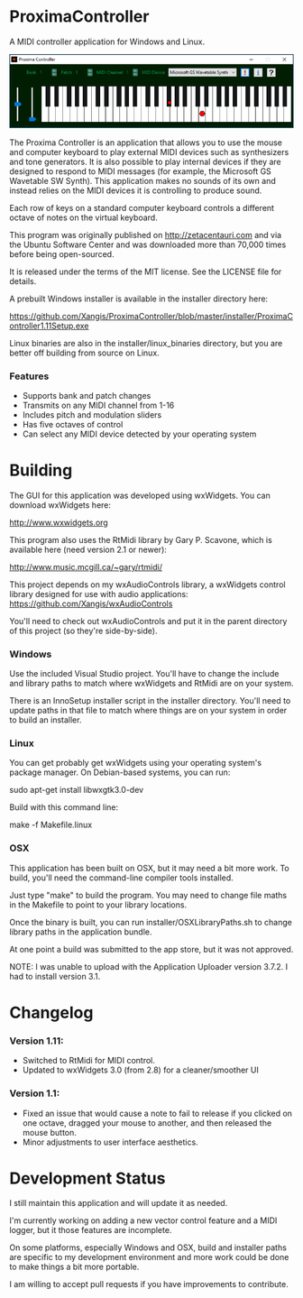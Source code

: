 # ProximaController

A MIDI controller application for Windows and Linux. 

![Proxima Controller Screenshot](https://github.com/Xangis/ProximaController/blob/master/images/ProximaController1.11.png)

The Proxima Controller is an application that allows you to use the mouse and 
computer keyboard to play external MIDI devices such as synthesizers and tone 
generators. It is also possible to play internal devices if they are designed 
to respond to MIDI messages (for example, the Microsoft GS Wavetable SW Synth). 
This application makes no sounds of its own and instead relies on the MIDI 
devices it is controlling to produce sound.

Each row of keys on a standard computer keyboard controls a different octave 
of notes on the virtual keyboard.

This program was originally published on http://zetacentauri.com and via the 
Ubuntu Software Center and was downloaded more than 70,000 times before being 
open-sourced.

It is released under the terms of the MIT license. See the LICENSE file for 
details.

A prebuilt Windows installer is available in the installer directory here:

https://github.com/Xangis/ProximaController/blob/master/installer/ProximaController1.11Setup.exe

Linux binaries are also in the installer/linux_binaries directory, but you are
better off building from source on Linux.

### Features

- Supports bank and patch changes
- Transmits on any MIDI channel from 1-16
- Includes pitch and modulation sliders
- Has five octaves of control
- Can select any MIDI device detected by your operating system

# Building

The GUI for this application was developed using wxWidgets. You can download
wxWidgets here:

http://www.wxwidgets.org

This program also uses the RtMidi library by Gary P. Scavone, which is
available here (need version 2.1 or newer):

http://www.music.mcgill.ca/~gary/rtmidi/

This project depends on my wxAudioControls library, a wxWidgets control library 
designed for use with audio applications: https://github.com/Xangis/wxAudioControls

You'll need to check out wxAudioControls and put it in the parent directory of 
this project (so they're side-by-side).

### Windows

Use the included Visual Studio project. You'll have to change the include and
library paths to match where wxWidgets and RtMidi are on your system.

There is an InnoSetup installer script in the installer directory. You'll
need to update paths in that file to match where things are on your system
in order to build an installer.

### Linux

You can get probably get wxWidgets using your operating system's package 
manager. On Debian-based systems, you can run:

sudo apt-get install libwxgtk3.0-dev

Build with this command line:

make -f Makefile.linux

### OSX

This application has been built on OSX, but it may need a bit more work. To
build, you'll need the command-line compiler tools installed.

Just type "make" to build the program. You may need to change file maths in 
the Makefile to point to your library locations.

Once the binary is built, you can run installer/OSXLibraryPaths.sh to change
library paths in the application bundle.

At one point a build was submitted to the app store, but it was not approved.

NOTE: I was unable to upload with the Application Uploader version 3.7.2. I had
to install version 3.1.

# Changelog

### Version 1.11:

- Switched to RtMidi for MIDI control.
- Updated to wxWidgets 3.0 (from 2.8) for a cleaner/smoother UI

### Version 1.1:

- Fixed an issue that would cause a note to fail to release if you clicked on 
  one octave, dragged your mouse to another, and then released the mouse button.
- Minor adjustments to user interface aesthetics.

# Development Status

I still maintain this application and will update it as needed.

I'm currently working on adding a new vector control feature and a MIDI logger, 
but it those features are incomplete.

On some platforms, especially Windows and OSX, build and installer paths are 
specific to my development environment and more work could be done to make 
things a bit more portable.

I am willing to accept pull requests if you have improvements to contribute.

